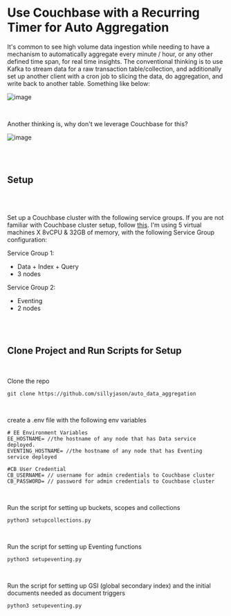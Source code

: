 # Use Couchbase with a Recurring Timer for Auto Aggregation

It's common to see high volume data ingestion while needing to have a mechanism to automatically aggregate every minute / hour, or any other defined time span, for real time insights. The conventional thinking is to use Kafka to stream data for a raw transaction table/collection, and additionally set up another client with a cron job to slicing the data, do aggregation, and write back to another table. Something like below:

![image](https://github.com/user-attachments/assets/30650f20-1057-404a-b1bd-a60e2edf261c)


<br>

Another thinking is, why don't we leverage Couchbase for this? 


![image](https://github.com/user-attachments/assets/d5941320-fc06-431a-bffb-6ff8778a4e54)


<br><br>




## Setup


<br><br>


Set up a Couchbase cluster with the following service groups. If you are not familiar with Couchbase cluster setup, follow [this](https://docs.couchbase.com/server/current/manage/manage-nodes/create-cluster.html). I'm using 5 virtual machines X 8vCPU & 32GB of memory, with the following Service Group configuration: 

Service Group 1: 
- Data + Index + Query   
- 3 nodes 

Service Group 2: 
- Eventing   
- 2 nodes 


<br><br>


## Clone Project and Run Scripts for Setup


<br>


Clone the repo 
```
git clone https://github.com/sillyjason/auto_data_aggregation
```

<br>

create a .env file with the following env variables
```
# EE Environment Variables 
EE_HOSTNAME= //the hostname of any node that has Data service deployed. 
EVENTING_HOSTNAME= //the hostname of any node that has Eventing service deployed

#CB User Credential
CB_USERNAME= // username for admin credentials to Couchbase cluster 
CB_PASSWORD= // password for admin credentials to Couchbase cluster
```


<br>

Run the script for setting up buckets, scopes and collections 
```
python3 setupcollections.py 
```

<br>


Run the script for setting up Eventing functions 
```
python3 setupeventing.py 
```

<br>


Run the script for setting up GSI (global secondary index) and the initial documents needed as document triggers 
```
python3 setupeventing.py 
```


